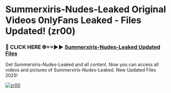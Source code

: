 # Summerxiris-Nudes-Leaked Original Videos 0nlyFans Leaked - Files Updated! (zr00)

<h3>🔴 CLICK HERE 🌐==►► <a href="https://tinyurl.com/yc6ubb5a" rel="nofollow">Summerxiris-Nudes-Leaked Updated Files</a></h3>

Get Summerxiris-Nudes-Leaked and all content. Now you can access all videos and pictures of Summerxiris-Nudes-Leaked. New Updated Files 2025!

[![zr00](https://i.imgur.com/7eu0CRL.gif)](https://tinyurl.com/yc6ubb5a)
